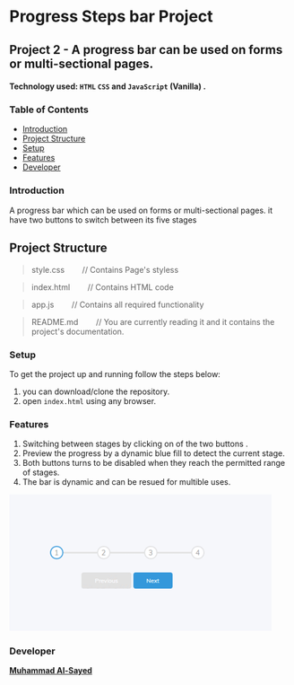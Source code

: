 # Progress Steps bar Project

## Project 2 - A progress bar can be used on forms or multi-sectional pages.

#### Technology used:  `HTML` `CSS` and `JavaScript` (Vanilla) .

### Table of Contents

* [Introduction](#introduction)
* [Project Structure](#ProjectStructure)
* [Setup](#Setup)
* [Features](#features)
* [Developer](#Developer)

### Introduction

   A progress bar which can be used on forms or multi-sectional pages. it have two buttons to switch between its five stages

## Project Structure

> style.css   &nbsp;&nbsp;&nbsp;&nbsp;&nbsp;&nbsp; // Contains Page's styless

> index.html    &nbsp;&nbsp;&nbsp;&nbsp;&nbsp;&nbsp; // Contains HTML code

> app.js    &nbsp;&nbsp;&nbsp;&nbsp;&nbsp;&nbsp; // Contains all required functionality

> README.md     &nbsp;&nbsp;&nbsp;&nbsp;&nbsp;&nbsp; // You are currently reading it and it contains the project's documentation.

### Setup

To get the project up and running follow the steps below:

1. you can download/clone the repository.
2. open `index.html` using any browser.

### Features

1. Switching between stages by clicking on of the two buttons .
2. Preview the progress by a dynamic blue fill to detect the current stage.
3. Both buttons turns to be disabled when they reach the permitted range of stages.
3. The bar is dynamic and can be resued for multible uses.


![This is an image](/assets/ezgif.com-gif-maker%20(1).gif)


### Developer

**[Muhammad Al-Sayed](https://github.com/MuhammadAl-Sayedd)**
